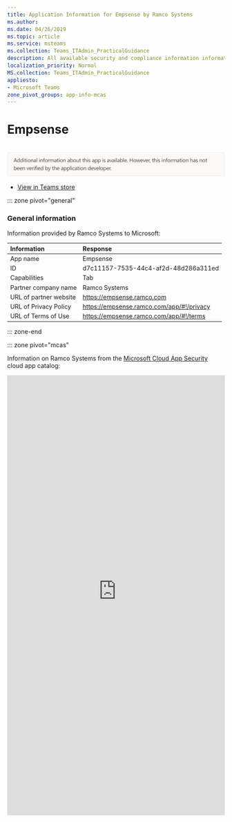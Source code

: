 ```yaml
---
title: Application Information for Empsense by Ramco Systems
ms.author: 
ms.date: 04/26/2019
ms.topic: article
ms.service: msteams
ms.collection: Teams_ITAdmin_PracticalGuidance
description: All available security and compliance information information for Empsense, its data handling policies, its Microsoft Cloud App Security app catalog information, and security/compliance information in the CSA STAR registry.
localization_priority: Normal
MS.collection: Teams_ITAdmin_PracticalGuidance
appliesto:
- Microsoft Teams
zone_pivot_groups: app-info-mcas
---
```

# Empsense

<br/><img alt="Non-attested image" src="./images/unattested.png" width="650"/>

* <a href="https://teams.microsoft.com/l/app/d7c11157-7535-44c4-af2d-48d286a311ed" target="_blank">View in Teams store</a>

::: zone pivot="general"

### General information

Information provided by Ramco Systems to Microsoft:

| **Information** | **Response** |
|:----------------|:-------------|
| App name | Empsense |
| ID | d7c11157-7535-44c4-af2d-48d286a311ed |
| Capabilities | Tab |
| Partner company name | Ramco Systems |
| URL of partner website | <https://empsense.ramco.com> |
| URL of Privacy Policy | <https://empsense.ramco.com/app/#!/privacy> |
| URL of Terms of Use | <https://empsense.ramco.com/app/#!/terms> |

::: zone-end


::: zone pivot="mcas"

Information on Ramco Systems from the [Microsoft Cloud App Security](https://www.microsoft.com/en-us/enterprise-mobility-security/cloud-app-security) cloud app catalog:

<iframe height='1020' title='Microsoft Cloud App Security Information' src='https://3ca685143b5b46b4b0e5266dadf2e97c.codepen.website/#/dashboard/16190' frameborder='no'  style='width: 100%;'>

<a href="https://3ca685143b5b46b4b0e5266dadf2e97c.codepen.website/#/dashboard/16190" target="_blank">View in a new tab</a>

::: zone-end


